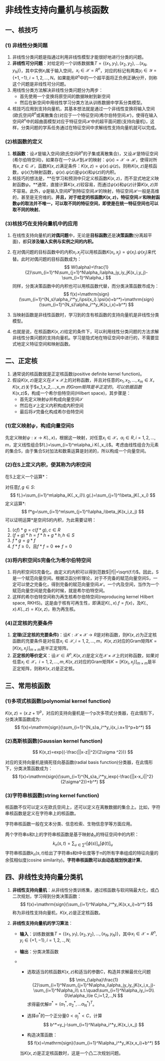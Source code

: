 # 非线性支持向量机与核函数

## 一、核技巧

### (1) 非线性分类问题

1. 非线性分类问题是指通过利用非线性模型才能很好地进行分类的问题。
2. **非线性可分问题**：对给定的一个训练数据集$T=\{(x_1,y_1),(x_2,y_2),...(x_N,y_N)\}$，其中实例$x_i$属于输入空间，$x_i\in \mathcal{X}=R^n$，对应的标记有两类$y_i\in \mathcal{Y}=\{+1,-1\},i=1,2,...,N$。如果能用$R^n$中的一个超平面将正负例正确分开，则称这个问题是非线性可分问题。
3. 用线性分类方法解决非线性分类问题分为两步：
   + 首先使用一个变换将原空间的数据映射到新空间
   + 然后在新空间中用线性学习分类方法从训练数据中学系分类模型。
4. 核技巧应用到支持向量机，其基本想法就是通过一个非线性变换将输入空间(欧氏空间$R^n$或离散集合)对应于一个特征空间(希尔伯特空间$\mathcal{H}$)，使得在输入空间$R^n$中的超曲面模型对应于特征空间$\mathcal{H}$中的超平面问题(支持向量机)，这样，分类问题的学系任务通过在特征空间中求解线性支持向量机就可以完成。



### (2)核函数的定义

1. **核函数**：设$\mathcal{X}$是输入空间(欧氏空间$R^n$的子集或离散集合)，又设$\mathcal{H}$是特征空间(希尔伯特空间)，如果存在一个从$\mathcal{X}$到$\mathcal{H}$的映射：$\psi(x)=\mathcal{X}\rightarrow\mathcal{H}$，使得对所有$x,z\in \mathcal{X}$，函数$K(x,z)$满足条件：$K(x,z)=\psi(x).\psi(z)$。则称$K(x,z)$是核函数，$\psi(x)$为映射函数，$\psi(x).\psi(z)$是$\psi(x)$和$\psi(z)$的内积。
2. 核技巧的想法是，**在学习和预测中只定义核函数$K(x,z)$，而不显式地定义映射函数$\psi$。**通常，直接计算$K(x,z)$较容易，而通过$\psi(x)$和$\psi(z)$计算$K(x,z)$并不容易。此外，$\psi$是输入空间$R^n$到特征空间$\mathcal{H}$的映射，特征空间$\mathcal{H}$一般是高维的，甚至是无穷维的。**并且，对于给定的核函数$K(x,z)$，特征空间$\mathcal{H}$和映射函数$\psi$的取法并不唯一，可以取不同的特征空间，即使是在统一特征空间也可以取不同的映射**。



### (3)核技巧在支持向量机中的应用

1. 在线性支持向量机的**对偶问题**中，无论是**目标函数**还是**决策函数**(分离超平面)，都**只涉及输入实例与实例之间的内积。**

2. 在对偶问题的目标函数中的内积$x_i.x_j$可以用核函数$K(x_i,x_j)=\psi(x_i).\psi(x_j)$来代替。此时对偶问题的目标函数成为：
   $$
   W(\alpha)=\frac{1}{2}\sum_{i=1}^N\sum_{j=1}^N\alpha_i\alpha_jy_iy_jK(x_i,y_j)-\sum_{i=1}^N\alpha_i
   $$
   同样，分类决策函数中的内积也可以用核函数代替，而分类决策函数市成为：
   $$
   f(x)=\mathrm{sign}(\sum_{i=1}^{N_s}\alpha_i^*y_i\psi(x_i).\psi(x)+b^*)=\mathrm{sign}(\sum_{i=1}^{N_s}\alpha_i^*y_iK(x_i,x)+b^*)
   $$

3. 当映射函数是非线性函数时，学习到的含有核函数的支持向量机是非线性分类模型。

4. 也就是说，在核函数$K(x,z)$给定的条件下，可以利用线性分类问题的方法求解非线性分类问题的支持向量机。学习是隐式地在特征空间中进行的，不需要显式地定义特征空间和映射函数。



## 二、正定核

1. 通常说的核函数就是正定核函数(positive definite kernel function)。
2. 假设$K(x,z)$是定义在$\mathcal{X}\times \mathcal{X}$上的对称函数，并且对任意的$x_1,x_2,...,x_m \in X$，$K(x,z)$关于$x_1,x_2,...,x_m $的Gram矩阵是半正定的，可以依据函数$K(x,z)$，构成一个希尔伯特空间(Hilbert space)，其步骤是：
   + 首先定义映射$\psi$并构成向量空间$\mathcal{S}$
   + 然后在$\mathcal{S}$上定义内积构成内积空间
   + 最后将$\mathcal{S}$完备化构成希尔伯特空间

### (1)定义映射$\psi$，构成向量空间S

先定义映射$\psi:x\rightarrow K(.,x)$，根据这一映射，对任意$x_i\in \mathcal{X}，\alpha_i\in R,i=1,2,...,m$，定义线性组合$f(.)=\sum_{i=1}^m\alpha_i K(.,x_i)$。考虑由线性组合为元素的集合S，由于集合S对加法和数乘运算是封闭的，所以构成一个向量空间。

### (2)在S上定义内积，使其称为内积空间

在S上定义一个运算$*$：

对任意$f,g\in S$:
$$
f(.)=\sum_{i=1}^m\alpha_iK(.,x_i)\\
g(.)=\sum_{j=1}^l\beta_jK(.,x_i)
$$
定义运算$*$:
$$
f*g=\sum_{i=1}^m\sum_{j=1}^l\alpha_i\beta_jK(x_i,z_j)
$$
可以证明运算*是空间S的内积，为此需要证明：

1. $(cf)*g=c(f*g),c\in R$
2. $(f+g)*h=f*h+g*h,h\in S$
3. $f*g=g*f$
4. $f*f\ge0$，且$f*f=0 \iff f=0$

### (3)将内积空间S完备化为希尔伯特空间

1. 将内积空间S完备化。由定义的内积可以得到范数$||f||=\sqrt{f.f}$。因此，S是一个赋范向量空间。根据泛函分析理论，对于不完备的赋范向量空间S，一定可以使之完备化，得到完备的赋范向量空间$\mathcal{H}$。一个内及空间，当作为一个赋范向量空间是完备的时候，就是希尔伯特空间。
2.  这样的希尔伯特空间称为再生核希尔伯特空间(reproducing kernel Hilbert space, RKHS)。这是由于核有可再生性，即满足$K(.,x).f=f(x)$，及$K(.,x).K(.,z)=K(x,z)$，称为再生核。

### (4)正定核的充要条件

1. **定理(正定核的充要条件)**：设$K:\mathcal{X}\times \mathcal{X}\rightarrow R$是对称函数，则$K(x,z)$为正定核函数的充要条件是对任意$x_i \in \mathcal{X},i=1,2,...,m$，$K(x,z)$对应的Gram矩阵$K=[K(x_i,x_j)]_{m\times m}$是半正定矩阵。
2. **正定核的等价定义**：设$\mathcal{X}\in R^n,K(x,z)$是定义在$\mathcal{X}\times\mathcal{X}$上的对称函数，如果对任意$x_i\in \mathcal{X} ，i=1,2,...,m,K(x,z)$对应的Gram矩阵$K=[K(x_i,x_j)]_{m\times m}$是半正定矩阵，则称$K(x,z)$是正定核。



## 三、常用核函数

### (1)多项式核函数(polynomial kernel function)

$K(x,z)=(x.z+1)^p$，对应的支持向量机是一个p次多项式分类器，在此情形下，分类决策函数成为:
$$
f(x)=\mathrm{sign}(\sum_{i=1}^{N_s}a_i^*y_i(x_i.x+1)^p+b^*)
$$

### (2)高斯核函数(Gaussian kernel function)

$$
K(x,z)=exp{(-\frac{||x-z||^2}{2\sigma ^2})}
$$

对应的支持向量机是搞死径向基函数(radial basis function)分类器，在此情形下，分类决策函数成为：
$$
f(x)=\mathrm{sign}(\sum_{i=1}^{N_s}a_i^*y_iexp(-\frac{||x-x_i||^2}{2\sigma^2})+b^*)
$$

### (3)字符串核函数(string kernel function)

核函数不仅可以定义在欧氏空间上，还可以定义在离散数据的集合上。比如，字符串核函数是定义在字符串上的核函数。

字符串核函数一般在文本分类、信息检索、生物信息学等方面应用。

两个字符串s和t上的字符串核函数是基于映射$\phi_n$的特征空间中的内积：
$$
k_n(s,t)=\sum_{u\in \sum^n}[\phi(s)]_u[\phi(t)]_u
$$
字符串核函数$k_n(s,t)$给出了字符串s和t中长度等于n的所有字串组成的特征向量的余弦相似度(cosine similarity)。**字符串核函数可以由动态规划快速计算**。



## 四、非线性支持向量分类机

1. **非线性支持向量机**：从非线性分类训练集，通过核函数与软间隔最大化，或凸二次规划，学习得到分类决策函数：
   $$
   f(x)=\mathrm{sign}(\sum_{i=1}^N\alpha_i^*y_iK(x,x_i)+b^*)
   $$
   称为非线性支持向量机，$K(x,z)$是正定核函数。

2. **非线性支持向量机的学习算法**：

   + **输入**：训练数据集$T=\{(x_1,y_1),(x_2,y_2),...,(x_N,y_N)\}$，其中$x_i\in \mathcal{X}=R^n,y_i\in \{+1,-1\},i=1,2,..,N$;

   + **输出**：分类决策函数

   + + 选取适当的核函数$K(x,z)$和适当的参数C，构造并求解最优化问题
       $$
       \min_{\alpha}\frac{1}{2}\sum_{i=1}^N\sum_{j=1}^N\alpha_i\alpha_jy_iy_jK(x_i,x_j)-\sum_{i=1}^N\alpha_i\\
       s.t.\quad\sum_{i=1}^N\alpha_iy_i=0\\
       0\le\alpha_i\le C,i=1,2,..,N
       $$
       求得最优解$\alpha^*=(\alpha_1^*,\alpha_2^*,...\alpha_N^*)^T$。

     + 选择$\alpha^*$的一个正分量$0<\alpha_j^*<C$，计算
       $$
       b^*=y_j-\sum_{i=1}^N\alpha_i^*y_iK(x_i,x_j)
       $$

     + 构造决策函数：
       $$
       f(x)=\mathrm{sign}(\sum_{i=1}^N\alpha_i^*y_iK(x,x_i)+b^*)
       $$

     当$K(x,z)$是正定核函数时，这是一个凸二次规划问题。

